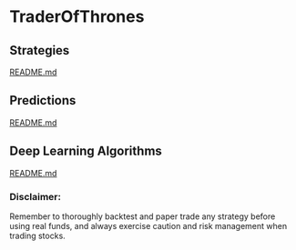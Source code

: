 # TraderOfThrones

## Strategies
[README.md](STRATEGIES.md)

## Predictions
[README.md](PREDICTIONS.md)

## Deep Learning Algorithms
[README.md](DL_ALGORITHMS.md)

### Disclaimer:
Remember to thoroughly backtest and paper trade any strategy before using real funds, and always exercise caution and risk management when trading stocks.
